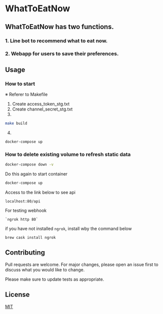 # WhatToEatNow

## WhatToEatNow has two functions.
### 1. Line bot to recommend what to eat now.

### 2. Webapp for users to save their preferences.

## Usage
### How to start
※ Referer to Makefile
1. Create access_token_stg.txt
2. Create channel_secret_stg.txt
3. 
```bash
make build
```
4.
```bash
docker-compose up
```

### How to delete existing volume to refresh static data
```bash
docker-compose down -v
```
Do this again to start container
```bash
docker-compose up
```

Access to the link below to see api

```
localhost:80/api
```

For testing webhook

```
`ngrok http 80`
```

if you have not installed `ngrok`, install wby the command below

```
brew cask install ngrok
```

## Contributing
Pull requests are welcome. For major changes, please open an issue first to discuss what you would like to change.

Please make sure to update tests as appropriate.

## License
[MIT](https://choosealicense.com/licenses/mit/)

